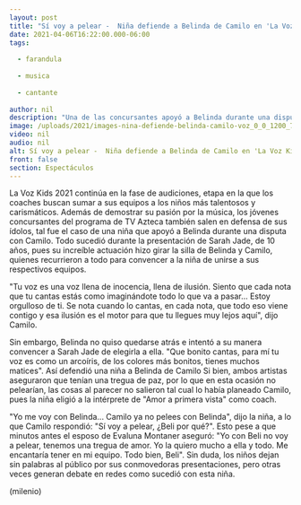 ```yaml
---
layout: post
title: "Sí voy a pelear -  Niña defiende a Belinda de Camilo en 'La Voz Kids 2021'"
date: 2021-04-06T16:22:00.000-06:00
tags:
  
  - farandula
  
  - musica
  
  - cantante
  
author: nil
description: "Una de las concursantes apoyó a Belinda durante una disputa con Camilo, a quien le pidió ya no pelear con la cantante. "
image: /uploads/2021/images-nina-defiende-belinda-camilo-voz_0_0_1200_747.jpg
video: nil
audio: nil
alt: Sí voy a pelear -  Niña defiende a Belinda de Camilo en 'La Voz Kids 2021'
front: false
section: Espectáculos
---
```


La Voz Kids 2021 continúa en la fase de audiciones, etapa en la que los coaches buscan sumar a sus equipos a los niños más talentosos y carismáticos. Además de demostrar su pasión por la música, los jóvenes concursantes del programa de TV Azteca también salen en defensa de sus ídolos, tal fue el caso de una niña que apoyó a Belinda durante una disputa con Camilo. Todo sucedió durante la presentación de Sarah Jade, de 10 años, pues su increíble actuación hizo girar la silla de Belinda y Camilo, quienes recurrieron a todo para convencer a la niña de unirse a sus respectivos equipos.  

"Tu voz es una voz llena de inocencia, llena de ilusión. Siento que cada nota que tu cantas estás como imaginándote todo lo que va a pasar... Estoy orgulloso de ti. Se nota cuando lo cantas, en cada nota, que todo eso viene contigo y esa ilusión es el motor para que tu llegues muy lejos aquí", dijo Camilo.  

Sin embargo, Belinda no quiso quedarse atrás e intentó a su manera convencer a Sarah Jade de elegirla a ella. "Que bonito cantas, para mí tu voz es como un arcoíris, de los colores más bonitos, tienes muchos matices".  Así defendió una niña a Belinda de Camilo Si bien, ambos artistas aseguraron que tenían una tregua de paz, por lo que en esta ocasión no pelearían, las cosas al parecer no salieron tal cual lo había planeado Camilo, pues la niña eligió a la intérprete de "Amor a primera vista" como coach.  

"Yo me voy con Belinda... Camilo ya no pelees con Belinda", dijo la niña, a lo que Camilo respondió: "Sí voy a pelear, ¿Beli por qué?".  Esto pese a que minutos antes el esposo de Evaluna Montaner aseguró: "Yo con Beli no voy a pelear, tenemos una tregua de amor. Yo la quiero mucho a ella y todo. Me encantaría tener en mi equipo. Todo bien, Beli". Sin duda, los niños dejan sin palabras al público por sus conmovedoras presentaciones, pero otras veces generan debate en redes como sucedió con esta niña.  

(milenio)